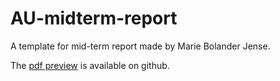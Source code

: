 # AU-midterm-report
A template for mid-term report made by Marie Bolander Jense.

The [pdf preview](https://github.com/AU-ENVS-PhD/AU-midterm-report/blob/main/Midterm.pdf) is available on github.